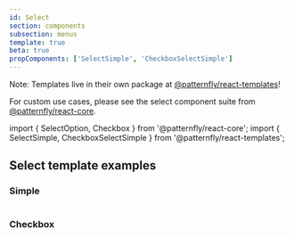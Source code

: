 ```yaml
---
id: Select
section: components
subsection: menus
template: true
beta: true
propComponents: ['SelectSimple', 'CheckboxSelectSimple']
---
```


Note: Templates live in their own package at [@patternfly/react-templates](https://www.npmjs.com/package/@patternfly/react-templates)!

For custom use cases, please see the select component suite from [@patternfly/react-core](https://www.npmjs.com/package/@patternfly/react-core).

import { SelectOption, Checkbox } from '@patternfly/react-core';
import { SelectSimple, CheckboxSelectSimple } from '@patternfly/react-templates';

## Select template examples

### Simple

```ts file="SelectSimpleDemo.tsx"

```

### Checkbox

```ts file="CheckboxSelectSimpleDemo.tsx"
```
